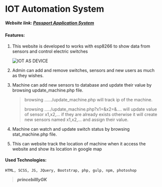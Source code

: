# IOT Automation System

##### Website  link: <a href="princebillywebwork.epizy.com" target="_blank">Passport Application System</a>

#### Features:

1. This website is developed to works with esp8266 to show data from sensors and control electric switches

   ![IOT AS DEVICE](https://i.imgur.com/oi3mpfb.jpg)

2. Admin can add and remove switches, sensors and new users as much as they wishes.

3. Machine can add new sensors to database and update their value by browsing update_machine.php file.

   > browsing  ....../update_machine.php will track ip of the machine.
   >
   > browsing ...../update_machine.php?x1=<value>&x2=<value>&.... will update value of sensor x1,x2,... if they are already exists otherwise it will create new sensors named x1,x2,... and assign their value.

4. Machine can watch and update switch status by browsing stat_machine.php file. 
5. This can website track the location of machine when it access the website and show its location in google map 

#### Used Technologies:

	HTML, SCSS, JS, JQuery, Bootstrap, php, gulp, npm, photoshop

> ***princebilllyGK***